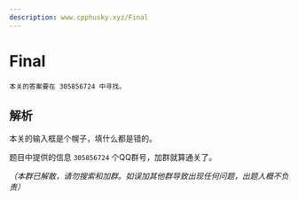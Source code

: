 ```yaml
---
description: www.cpphusky.xyz/Final
---
```


# Final

```
本关的答案要在 305856724 中寻找。
```

## 解析

本关的输入框是个幌子，填什么都是错的。

题目中提供的信息 `305856724` 个QQ群号，加群就算通关了。

_（本群已解散，请勿搜索和加群。如误加其他群导致出现任何问题，出题人概不负责）_
